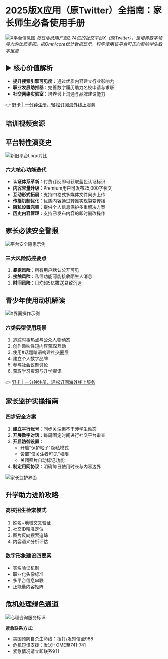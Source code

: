 # 2025版X应用（原Twitter）全指南：家长师生必备使用手册

![X平台信息图](https://bbtdd.com/wp-content/uploads/img/8690473486388955.webp)
*每日活跃用户超2.74亿的社交平台X（原Twitter），是培养数字领导力的优质空间。据Omnicore统计数据显示，科学使用该平台可正向影响学生数字足迹*

## ▶ 核心价值解析
- **提升搜索引擎可见度**：通过优质内容建立行业影响力
- **职业发展助推器**：完善数字履历助力名校申请与求职
- **社交网络实验室**：培养线上沟通与品牌建设能力

👉 [野卡 | 一分钟注册，轻松订阅海外线上服务](https://bbtdd.com/yeka)

## 培训视频资源
[](https://player.vimeo.com/video/879927098#t=0)

## 平台特性演变史
![新旧平台Logo对比](https://bbtdd.com/wp-content/uploads/img/5491683139.webp)

### 六大核心功能迭代
- **认证体系革新**：付费订阅即可获取蓝色认证标识
- **内容容量升级**：Premium用户可发布25,000字长文
- **互动形式拓展**：支持四格式多媒体文件同步上传
- **传播机制优化**：优质内容通过转推实现裂变传播
- **隐私设置完善**：提供个人信息保护多重解决方案
- **历史内容管理**：支持已发布内容的即时删改操作

## 家长必读安全警报
![平台安全隐患示例](https://bbtdd.com/wp-content/uploads/img/25759208966683.webp)

### 三大风险防控要点
1. **暴露风险**：所有用户默认公开可见
2. **接触风险**：私信功能可能接收陌生人消息
3. **时间风险**：日均超5亿推送易致沉迷

## 青少年使用动机解读
![X界面操作示例](https://bbtdd.com/wp-content/uploads/img/2452607606.webp)

### 六类典型使用场景
1. 追踪时事热点与公众人物动态
2. 创作趣味性短内容获取互动
3. 使用#话题暗语构建社交圈层
4. 建立个人数字品牌
5. 参与社会议题讨论
6. 获取学习资源与升学资讯

👉 [野卡 | 一分钟注册，轻松订阅海外线上服务](https://bbtdd.com/yeka)

## 家长监护实操指南
### 四步安全方案
1. **建立平行账号**：同步关注但不干涉学生动态
2. **开展数字对话**：每周固定时间进行社交平台审查
3. **开启防御设置**：
   - 开启"保护帖子"隐私模式
   - 设置"仅关注者可见"权限
   - 关闭照片自动标记功能
4. **制定用网协议**：明确每日使用时长与内容边界

![家长监护界面](https://bbtdd.com/wp-content/uploads/img/5180857019900529.webp)

## 升学助力进阶攻略
### 高校招生检索模式
1. 姓名+地域交叉验证
2. 社交ID精准定位
3. 图片反向搜索追踪
4. 内容语义分析评估

### 数字形象建设四要素
- 实名验证机制
- 职业化头像标准
- 多平台信息串联
- 正能量内容矩阵

## 危机处理绿色通道
![心理咨询服务标识](https://bbtdd.com/wp-content/uploads/img/159451206.webp)

**紧急联系方式**:
- 美国预防自杀生命线：拨打/发短信至988
- 危机短讯支援：发送HOME至741-741
- 紧急情况请立即联系911